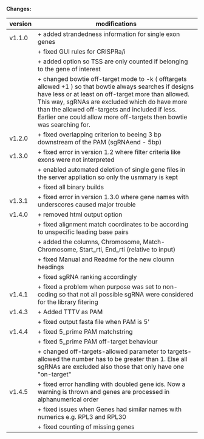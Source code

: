 **Changes:**

| version | modifications |
| ------------- | ------------- |
|v1.1.0|+   added strandedness information for single exon genes |
| |+   fixed GUI rules for CRISPRa/i |
| |+   added option so TSS are only counted if belonging to the gene of interest |
| |+   changed bowtie off-target mode to -k ( offtargets allowed +1 ) so that bowtie always searches if designs have less or at least on off-target more than allowed. This way, sgRNAs are excluded which do have more than the allowed off-targets and included if less. Earlier one could allow more off-targets then bowtie was searching for. |
|v1.2.0|+   fixed overlapping criterion to beeing 3 bp downstream of the PAM (sgRNAend - 5bp) |
|v1.3.0|+   fixed error in version 1.2 where filter criteria like exons were not interpreted |
| |+   enabled automated deletion of single gene files in the server appliation so only the usmmary is kept|
| |+   fixed all binary builds |
|v1.3.1|+   fixed error in version 1.3.0 where gene names with underscores caused major trouble |
|v1.4.0|+   removed html output option |
| |+   fixed alignment match coordinates to be according to unspecific leading base pairs |
| |+   added the columns, Chromosome, Match-Chromosome, Start_rti, End_rti (relative to input) |
| |+   fixed Manual and Readme for the new cloumn headings |
| |+   fixed sgRNA ranking accordingly |
|v1.4.1|+   fixed a problem when purpose was set to non-coding so that not all possible sgRNA were considered for the library fitering |
|v1.4.3|+   Added TTTV as PAM |
| |+   fixed output fasta file when PAM is 5' |
|v1.4.4|+   fixed 5_prime PAM matchstring |
| |+   fixed 5_prime PAM off-target behaviour |
| |+   changed off-targets-allowed parameter to targets-allowed the number has to be greater than 1. Else all sgRNAs are excluded also those that only have one \"on-target\" |
|v1.4.5|+   fixed error handling with doubled gene ids. Now a warning is thrown and genes are processed in alphanumerical order |
| |+   fixed issues when Genes had similar names with numerics e.g. RPL3 and RPL30 |
| |+   fixed counting of missing genes|

